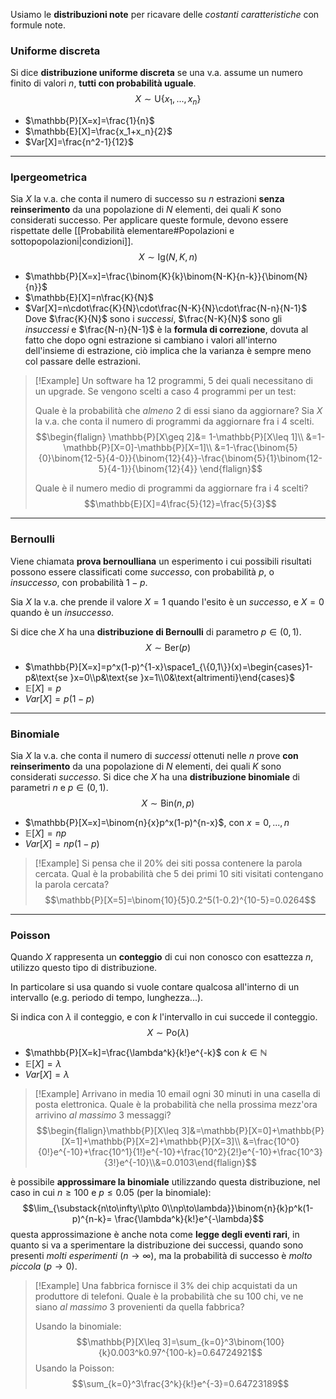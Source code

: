 Usiamo le **distribuzioni note** per ricavare delle _costanti caratteristiche_ con formule note.

### Uniforme discreta
Si dice **distribuzione uniforme discreta** se una v.a. assume un numero finito di valori $n$, **tutti con probabilità uguale**.
$$X\sim \text{U}\{x_1,...,x_n\}$$
- $\mathbb{P}[X=x]=\frac{1}{n}$
- $\mathbb{E}[X]=\frac{x_1+x_n}{2}$
- $Var[X]=\frac{n^2-1}{12}$

---
### Ipergeometrica
Sia $X$ la v.a. che conta il numero di successo su $n$ estrazioni **senza reinserimento** da una popolazione di $N$ elementi, dei quali $K$ sono considerati successo.
Per applicare queste formule, devono essere rispettate delle [[Probabilità elementare#Popolazioni e sottopopolazioni|condizioni]].
$$X\sim \text{Ig}(N, K, n)$$
- $\mathbb{P}[X=x]=\frac{\binom{K}{k}\binom{N-K}{n-k}}{\binom{N}{n}}$
- $\mathbb{E}[X]=n\frac{K}{N}$
- $Var[X]=n\cdot\frac{K}{N}\cdot\frac{N-K}{N}\cdot\frac{N-n}{N-1}$
	Dove $\frac{K}{N}$ sono i _successi_, $\frac{N-K}{N}$ sono gli _insuccessi_ e $\frac{N-n}{N-1}$ è la **formula di correzione**, dovuta al fatto che dopo ogni estrazione si cambiano i valori all'interno dell'insieme di estrazione, ciò implica che la varianza è sempre meno col passare delle estrazioni.

>[!Example]
>Un software ha $12$ programmi, $5$ dei quali necessitano di un upgrade.
>Se vengono scelti a caso $4$ programmi per un test:
>
>Quale è la probabilità che _almeno_ $2$ di essi siano da aggiornare?
>Sia $X$ la v.a. che conta il numero di programmi da aggiornare fra i $4$ scelti.
>$$\begin{flalign}
>\mathbb{P}[X\geq 2]&= 1-\mathbb{P}[X\leq 1]\\
>&=1-\mathbb{P}[X=0]-\mathbb{P}[X=1]\\
>&=1-\frac{\binom{5}{0}\binom{12-5}{4-0}}{\binom{12}{4}}-\frac{\binom{5}{1}\binom{12-5}{4-1}}{\binom{12}{4}}
>\end{flalign}$$
>
>Quale è il numero medio di programmi da aggiornare fra i $4$ scelti?
>$$\mathbb{E}[X]=4\frac{5}{12}=\frac{5}{3}$$

---
### Bernoulli
Viene chiamata **prova bernoulliana** un esperimento i cui possibili risultati possono essere classificati come _successo_, con probabilità $p$, o _insuccesso_, con probabilità $1-p$.

Sia $X$ la v.a. che prende il valore $X=1$ quando l'esito è un _successo_, e $X=0$ quando è un _insuccesso_.

Si dice che $X$ ha una **distribuzione di Bernoulli** di parametro $p\in(0,1)$.
$$X\sim \text{Ber}(p)$$
- $\mathbb{P}[X=x]=p^x(1-p)^{1-x}\space1_{\{0,1\}}(x)=\begin{cases}1-p&\text{se }x=0\\p&\text{se }x=1\\0&\text{altrimenti}\end{cases}$
- $\mathbb{E}[X]=p$
- $Var[X]=p(1-p)$

---
### Binomiale
Sia $X$ la v.a. che conta il numero di _successi_ ottenuti nelle $n$ prove **con reinserimento** da una popolazione di $N$ elementi, dei quali $K$ sono considerati _successo_.
Si dice che $X$ ha una **distribuzione binomiale** di parametri $n$ e $p\in(0,1)$.
$$X\sim\text{Bin}(n,p)$$
- $\mathbb{P}[X=x]=\binom{n}{x}p^x(1-p)^{n-x}$, con $x=0,...,n$
- $\mathbb{E}[X]=np$
- $Var[X]=np(1-p)$

>[!Example]
>Si pensa che il $20\%$ dei siti possa contenere la parola cercata.
>Qual è la probabilità che $5$ dei primi $10$ siti visitati contengano la parola cercata?
>$$\mathbb{P}[X=5]=\binom{10}{5}0.2^5(1-0.2)^{10-5}=0.0264$$

---
### Poisson
Quando $X$ rappresenta un **conteggio** di cui non conosco con esattezza $n$, utilizzo questo tipo di distribuzione.

In particolare si usa quando si vuole contare qualcosa all'interno di un intervallo (e.g. periodo di tempo, lunghezza...).

Si indica con $\lambda$ il conteggio, e con $k$ l'intervallo in cui succede il conteggio.
$$X\sim\text{Po}(\lambda)$$
- $\mathbb{P}[X=k]=\frac{\lambda^k}{k!}e^{-k}$ con $k\in\mathbb{N}$
- $\mathbb{E}[X]=\lambda$
- $Var[X]=\lambda$

>[!Example]
>Arrivano in media $10$ email ogni $30$ minuti in una casella di posta elettronica.
>Quale è la probabilità che nella prossima mezz'ora arrivino _al massimo_ $3$ messaggi?
>$$\begin{flalign}\mathbb{P}[X\leq 3]&=\mathbb{P}[X=0]+\mathbb{P}[X=1]+\mathbb{P}[X=2]+\mathbb{P}[X=3]\\
>&=\frac{10^0}{0!}e^{-10}+\frac{10^1}{1!}e^{-10}+\frac{10^2}{2!}e^{-10}+\frac{10^3}{3!}e^{-10}\\&=0.0103\end{flalign}$$

è possibile **approssimare la binomiale** utilizzando questa distribuzione, nel caso in cui $n\geq 100$ e $p\leq 0.05$ (per la binomiale):
$$\lim_{\substack{n\to\infty\\p\to 0\\np\to\lambda}}\binom{n}{k}p^k(1-p)^{n-k}= \frac{\lambda^k}{k!}e^{-\lambda}$$
questa approssimazione è anche nota come **legge degli eventi rari**, in quanto si va a sperimentare la distribuzione dei successi, quando sono presenti _molti esperimenti_ ($n\to\infty$), ma la probabilità di successo è _molto piccola_ ($p\to 0$).

>[!Example]
>Una fabbrica fornisce il $3\%$ dei chip acquistati da un produttore di telefoni.
>Quale è la probabilità che su $100$ chi, ve ne siano _al massimo_ $3$ provenienti da quella fabbrica?
>
>Usando la binomiale:
>$$\mathbb{P}[X\leq 3]=\sum_{k=0}^3\binom{100}{k}0.003^k0.97^{100-k}=0.64724921$$
>Usando la Poisson:
>$$\sum_{k=0}^3\frac{3^k}{k!}e^{-3}=0.64723189$$
